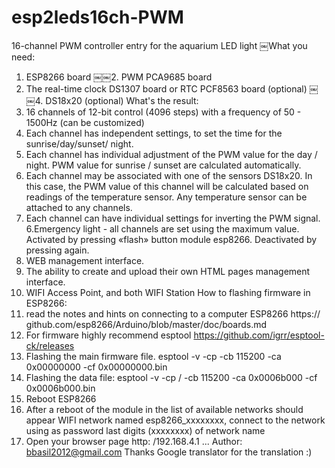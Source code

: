 # esp2leds16ch-PWM
16-channel PWM controller entry for the aquarium LED light
￼What you need:
1. ESP8266 board
￼￼2. PWM PCA9685 board
3. The real-time clock DS1307 board or RTC PCF8563 board (optional)
￼￼4. DS18x20 (optional)
What's the result:
1. 16 channels of 12-bit control (4096 steps) with a frequency of 50 - 1500Hz (can be
customized)
2. Each channel has independent settings, to set the time for the sunrise/day/sunset/
night.
3. Each channel has individual adjustment of the PWM value for the day / night.
PWM value for sunrise / sunset are calculated automatically.
4. Each channel may be associated with one of the sensors DS18x20. In this case,
the PWM value of this channel will be calculated based on readings of the
temperature sensor. Any temperature sensor can be attached to any channels.
5. Each channel can have individual settings for inverting the PWM signal.
6.Emergency light - all channels are set using the maximum value. Activated by
pressing «flash» button module esp8266. Deactivated by pressing again.
6. WEB management interface.
7. The ability to create and upload their own HTML pages management interface.
8. WIFI Access Point, and both WIFI Station
How to flashing firmware in ESP8266:
1. read the notes and hints on connecting to a computer ESP8266 https://
github.com/esp8266/Arduino/blob/master/doc/boards.md
2. For firmware highly recommend esptool
https://github.com/igrr/esptool-ck/releases
3. Flashing the main firmware file.
esptool -v -cp <COM port> -cb 115200 -ca 0x00000000 -cf 0x00000000.bin
4. Flashing the data file:
esptool -v -cp / <COM port> -cb 115200 -ca 0x0006b000 -cf 0x0006b000.bin
5. Reboot ESP8266
6. After a reboot of the module in the list of available networks should appear WIFI
network named esp8266_xxxxxxxx, connect to the network using as password last
digits (xxxxxxxx) of network name
7. Open your browser page http: /192.168.4.1
...
Author: bbasil2012@gmail.com
Thanks Google translator for the translation :)
